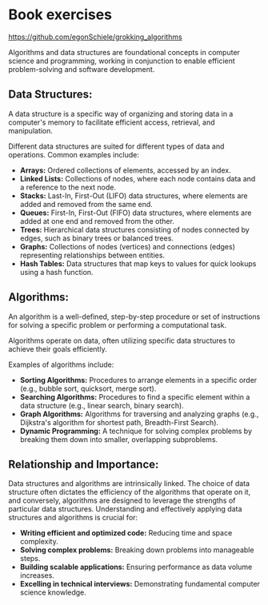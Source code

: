 # Book exercises

https://github.com/egonSchiele/grokking_algorithms

Algorithms and data structures are foundational concepts in computer science and programming, working in conjunction to enable efficient problem-solving and software development.

## Data Structures:
A data structure is a specific way of organizing and storing data in a computer's memory to facilitate efficient access, retrieval, and manipulation. 

Different data structures are suited for different types of data and operations. Common examples include:

 - **Arrays:** Ordered collections of elements, accessed by an index.
 - **Linked Lists:** Collections of nodes, where each node contains data and
   a reference to the next node.
 - **Stacks:** Last-In, First-Out (LIFO) data structures, where elements are
   added and removed from the same end.
 - **Queues:** First-In, First-Out (FIFO) data structures, where elements
   are added at one end and removed from the other.
 - **Trees:** Hierarchical data structures consisting of nodes connected by
   edges, such as binary trees or balanced trees.
 - **Graphs:** Collections of nodes (vertices) and connections (edges)
   representing relationships between entities.
 - **Hash Tables:** Data structures that map keys to values for quick
   lookups using a hash function.

## Algorithms:

An algorithm is a well-defined, step-by-step procedure or set of instructions for solving a specific problem or performing a computational task.

Algorithms operate on data, often utilizing specific data structures to achieve their goals efficiently. 

Examples of algorithms include:

 - **Sorting Algorithms:** Procedures to arrange elements in a specific
   order (e.g., bubble sort, quicksort, merge sort).
 - **Searching Algorithms:** Procedures to find a specific element within a
   data structure (e.g., linear search, binary search).
 - **Graph Algorithms:** Algorithms for traversing and analyzing graphs
   (e.g., Dijkstra's algorithm for shortest path, Breadth-First Search).
 - **Dynamic Programming:** A technique for solving complex problems by
   breaking them down into smaller, overlapping subproblems.

## Relationship and Importance:

Data structures and algorithms are intrinsically linked. The choice of data structure often dictates the efficiency of the algorithms that operate on it, and conversely, algorithms are designed to leverage the strengths of particular data structures. Understanding and effectively applying data structures and algorithms is crucial for:

 - **Writing efficient and optimized code:** Reducing time and space
   complexity.
 - **Solving complex problems:** Breaking down problems into manageable
   steps.
 - **Building scalable applications:** Ensuring performance as data volume
   increases.
 - **Excelling in technical interviews:** Demonstrating fundamental computer
   science knowledge.
